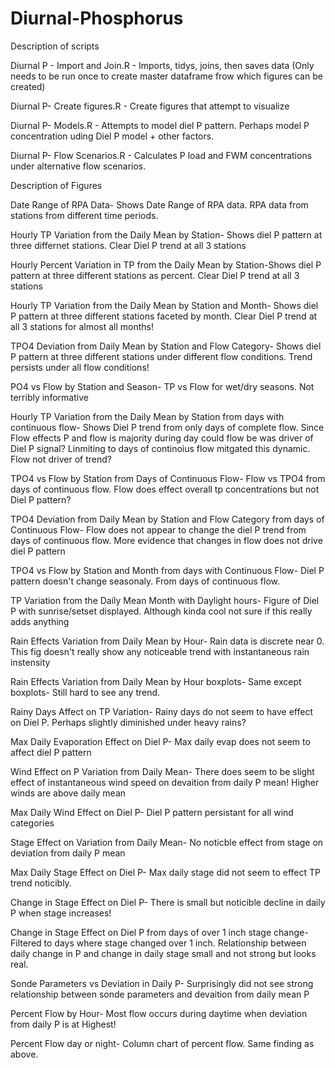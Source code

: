 # Diurnal-Phosphorus

Description of scripts 

Diurnal P - Import and Join.R - Imports, tidys, joins, then saves data (Only needs to be run once to create master dataframe frow which figures can be created) 

Diurnal P- Create figures.R - Create figures that attempt to visualize  

Diurnal P- Models.R - Attempts to model diel P pattern. Perhaps model P concentration uding Diel P model + other factors.

Diurnal P- Flow Scenarios.R - Calculates P load and FWM concentrations under alternative flow scenarios. 



Description of Figures

Date Range of RPA Data- Shows Date Range of RPA data. RPA data from stations from different time periods. 

Hourly TP Variation from the Daily Mean by Station- Shows diel P pattern at three differnet stations. Clear Diel P trend at all 3 stations 

Hourly Percent Variation in TP from the Daily Mean by Station-Shows diel P pattern at three different stations as percent. Clear Diel P trend at all 3 stations 

Hourly TP Variation from the Daily Mean by Station and Month- Shows diel P pattern at three different stations faceted by month. Clear Diel P trend at all 3 stations for almost all months!

TPO4 Deviation from Daily Mean by Station and Flow Category- Shows diel P pattern at three different stations under different flow conditions. Trend persists under all flow conditions!

PO4 vs Flow by Station and Season- TP vs Flow for wet/dry seasons. Not terribly informative

Hourly TP Variation from the Daily Mean by Station from days with continuous flow- Shows Diel P trend from only days of complete flow. Since Flow effects P and flow is majority during day could flow be was driver of Diel P signal? Linmiting to days of continoius flow mitgated this dynamic. Flow not driver of trend? 

TPO4 vs Flow by Station from Days of Continuous Flow- Flow vs TPO4 from days of continuous flow. Flow does effect overall tp concentrations but not Diel P pattern?

TPO4 Deviation from Daily Mean by Station and Flow Category from days of Continuous Flow- Flow does not appear to change the diel P trend from days of continuous flow. More evidence that changes in flow does not drive diel P pattern

TPO4 vs Flow by Station and Month from days with Continuous Flow- Diel P pattern doesn't change seasonaly. From days of continuous flow.

TP Variation from the Daily Mean Month with Daylight hours- Figure of Diel P with sunrise/setset displayed. Although kinda cool not sure if this really adds anything 

Rain Effects Variation from Daily Mean by Hour- Rain data is discrete near 0. This fig doesn't really show any noticeable trend with instantaneous rain instensity

Rain Effects Variation from Daily Mean by Hour boxplots- Same except boxplots- Still hard to see any trend. 

Rainy Days Affect on TP Variation- Rainy days do not seem to have effect on Diel P. Perhaps slightly diminished under heavy rains?

Max Daily Evaporation Effect on Diel P- Max daily evap does not seem to affect diel P pattern 

Wind Effect on P Variation from Daily Mean- There does seem to be slight effect of instantaneous wind speed on devaition from daily P mean! Higher winds are above daily mean

Max Daily Wind Effect on Diel P- Diel P pattern persistant for all wind categories

Stage Effect on Variation from Daily Mean- No noticble effect from stage on deviation from daily P mean

Max Daily Stage Effect on Diel P- Max daily stage did not seem to effect TP trend noticibly. 

Change in Stage Effect on Diel P- There is small but noticible decline in daily P when stage increases!

Change in Stage Effect on Diel P from days of over 1 inch stage change- Filtered to days where stage changed over 1 inch. Relationship between daily change in P and change in daily stage small and not strong but looks real.

Sonde Parameters vs Deviation in Daily P- Surprisingly did not see strong relationship between sonde parameters and devaition from daily mean P

Percent Flow by Hour- Most flow occurs during daytime when deviation from daily P is at Highest!

Percent Flow day or night- Column chart of percent flow. Same finding as above. 